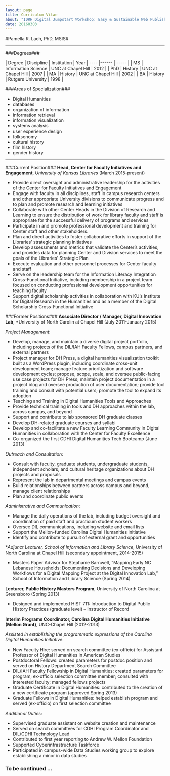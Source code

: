 ```yaml
---
layout: page
title: Curriculum Vitae
about: "IDRH Digital Jumpstart Workshop: Easy & Sustainable Web Publishing with Plain Text, Jekyll & Github"
date: 20160303
---
```


#Pamella R. Lach, PhD, MSIS#

---

###Degrees###

| Degree | Discipline | Institution | Year 
| ---- |------ | ----- |
| MS | Information Science | UNC at Chapel Hill | 2012 |
| PhD | History | UNC at Chapel Hill | 2007 |
| MA | History | UNC at Chapel Hill | 2002 |
| BA | History | Rutgers University | 1998 |


###Areas of Specialization###

* Digital Humanities
* databases
* organization of information
* information retrieval
* information visualization
* systems analysis
* user experience design
* folksonomy 
* cultural history
* film history
* gender history

---

###Current Position###
**Head, Center for Faculty Initiatives and Engagement**, *University of Kansas Libraries* (March 2015-present)

* Provide direct oversight and administrative leadership for the activities of the Center for Faculty Initiatives and Engagement  
* Engage with faculty in all disciplines, staff in campus research centers and other appropriate University divisions to communicate progress and to plan and promote research and learning initiatives 
* Collaborate with other Center Heads in the Division of Research and Learning to ensure the distribution of work for library faculty and staff is appropriate for the successful delivery of programs and services 
* Participate in and promote professional development and training for Center staff and other stakeholders. 
* Plan and direct activities to foster collaborative efforts in support of the Libraries’ strategic planning initiatives 
* Develop assessments and metrics that validate the Center’s activities, and provides data for planning Center and Division services to meet the goals of the Libraries’ Strategic Plan  
* Execute evaluation and other personnel processes for Center faculty and staff 
* Serve on the leadership team for the Information Literacy Integration Cross-Functional Initiative, including membership in a project team focused on conducting professional development opportunities for teaching faculty
* Support digital scholarship activities in collaboration with KU’s Institute for Digital Research in the Humanities and as a member of the Digital Scholarship Cross-Functional Initiative

###Former Positions###
**Associate Director / Manager, Digital Innovation Lab**, *University of North Carolin at Chapel Hill (July 2011-January 2015)

*Project Management*:

* Develop, manage, and maintain a diverse digital project portfolio, including projects of the DIL/IAH Faculty Fellows, campus partners, and external partners
* Project manager for DH Press, a digital humanities visualization toolkit built as a WordPress plugin, including coordinate cross-unit development team; manage feature prioritization and software development cycles; propose, scope, scale, and oversee public-facing use case projects for DH Press; maintain project documentation in a project blog and oversee production of user documentation; provide tool training and consult with potential users; promote the tool to expand its adoption
* Teaching and Training in Digital Humanities Tools and Approaches
* Provide technical training in tools and DH approaches within the lab, across campus, and beyond
* Support and contribute to lab sponsored DH graduate classes
* Develop DH-related graduate courses and syllabi
* Develop and co-facilitate a new Faculty Learning Community in Digital Humanities in collaboration with the Center for Faculty Excellence 
* Co-organized the first CDHI Digital Humanities Tech Bootcamp (June 2013)

*Outreach and Consultation*: 

* Consult with faculty, graduate students, undergraduate students, independent scholars, and cultural heritage organizations about DH projects and proposals
* Represent the lab in departmental meetings and campus events
* Build relationships between partners across campus and beyond, manage client relationships
* Plan and coordinate public events

*Administrative and Communication*:

* Manage the daily operations of the lab, including budget oversight and coordination of paid staff and practicum student workers
* Oversee DIL communications, including website and email lists
* Support the Mellon-funded Carolina Digital Humanities Initiative 
* Identify and contribute to pursuit of external grant and opportunities

**Adjunct Lecturer, School of Information and Library Science*, University of North Carolina at Chapel Hill (secondary appointment, 2014-2015)

* Masters Paper Advisor for Stephanie Barnwell, “Mapping Early NC Lebanese Households: Documenting Decisions and Developing Workflows for a Digital Mapping Project at the Digital Innovation Lab,” School of Information and Library Science (Spring 2014)

**Lecturer, Public History Masters Program**, University of North Carolina at Greensboro (Spring 2013)

* Designed and implemented HIST 711: Introduction to Digital Public History Practices (graduate level) – Instructor of Record

**Interim Programs Coordinator, Carolina Digital Humanities Initiative (Mellon Grant)**, UNC-Chapel Hill (2012-2013)

*Assisted in establishing the programmatic expressions of the Carolina Digital Humanities Initiative*:

* New Faculty Hire: served on search committee (ex-officio) for Assistant Professor of Digital Humanities in American Studies
* Postdoctoral Fellows: created parameters for postdoc position and served on History Department Search Committee
* DIL/IAH Faculty Fellowship in Digital Humanities: created parameters for program; ex-officio selection committee member; consulted with interested faculty; managed fellows projects
* Graduate Certificate in Digital Humanities: contributed to the creation of a new certificate program (approved Spring 2013)
* Graduate Fellows in Digital Humanities: helped establish program and served (ex-officio) on first selection committee

*Additional Duties*: 

* Supervised graduate assistant on website creation and maintenance
* Served on search committees for CDHI Program Coordinator and DIL/CDHI Technology Lead
* Contributed to first year reporting to Andrew W. Mellon Foundation
* Supported Cyberinfrastructure Taskforce
* Participated in campus-wide Data Studies working group to explore establishing a minor in data studies


### To be continued ... ###
